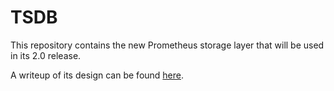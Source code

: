 # TSDB

This repository contains the new Prometheus storage layer that will be used in its 2.0 release.

A writeup of its design can be found [here](https://fabxc.org/blog/2017-04-10-writing-a-tsdb/).

